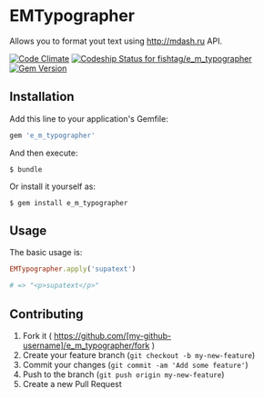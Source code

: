 # EMTypographer

Allows you to format yout text using http://mdash.ru API.

[![Code Climate](https://codeclimate.com/github/fishtag/e_m_typographer/badges/gpa.svg)](https://codeclimate.com/github/fishtag/e_m_typographer)
[![Codeship Status for fishtag/e_m_typographer](https://codeship.io/projects/66f2f9e0-212d-0132-5e9b-6a94943ef49b/status?branch=master)](https://codeship.io/projects/36179)
[![Gem Version](https://badge.fury.io/rb/e_m_typographer@2x.png)](http://badge.fury.io/rb/e_m_typographer)

## Installation

Add this line to your application's Gemfile:

```ruby
gem 'e_m_typographer'
```

And then execute:

    $ bundle

Or install it yourself as:

    $ gem install e_m_typographer

## Usage

The basic usage is:

```ruby
EMTypographer.apply('supatext')

# => "<p>supatext</p>"
```

## Contributing

1. Fork it ( https://github.com/[my-github-username]/e_m_typographer/fork )
2. Create your feature branch (`git checkout -b my-new-feature`)
3. Commit your changes (`git commit -am 'Add some feature'`)
4. Push to the branch (`git push origin my-new-feature`)
5. Create a new Pull Request
